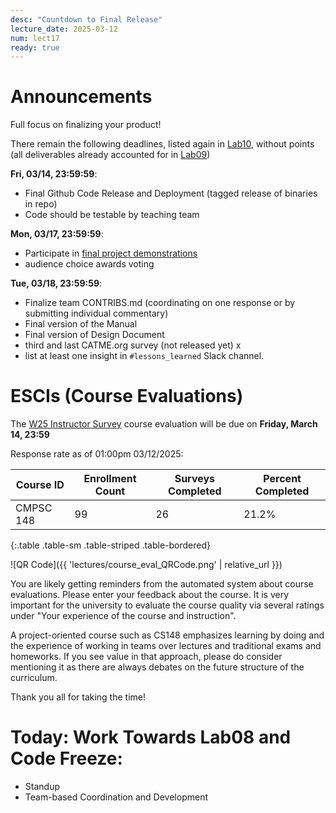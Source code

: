```yaml
---
desc: "Countdown to Final Release"
lecture_date: 2025-03-12
num: lect17
ready: true
---
```


# Announcements

Full focus on finalizing your product! 

There remain the following deadlines, listed again in [Lab10](https://ucsb-cs148.github.io/w25/lab/lab10/), without points (all deliverables already accounted for in [Lab09](https://ucsb-cs148.github.io/w25/lab/lab09/)) 

**Fri, 03/14, 23:59:59**: 

* Final Github Code Release and Deployment (tagged release of binaries in repo)
* Code should be testable by teaching team 

**Mon, 03/17, 23:59:59**: 

* Participate in [final project demonstrations](https://ucsb-cs148.github.io/w25/exam/project_presentations/) 
* audience choice awards voting

**Tue, 03/18, 23:59:59**: 
* Finalize team CONTRIBS.md (coordinating on one response or by submitting individual commentary) 
* Final version of the Manual 
* Final version of Design Document 
* third and last CATME.org survey (not released yet) x
* list at least one insight in `#lessons_learned` Slack channel.


# ESCIs (Course Evaluations)

The [W25 Instructor Survey](https://go.blueja.io/PqwV_o3TlkyuvzxpPp_91w) course evaluation will be due on **Friday, March 14, 23:59**

Response rate as of 01:00pm 03/12/2025:

| Course ID |	Enrollment Count	|Surveys Completed	|Percent Completed|
|-|-|-|-|
| CMPSC 148 	| 99	| 26 |	21.2% |
{:.table .table-sm .table-striped .table-bordered}

![QR Code]({{ 'lectures/course_eval_QRCode.png' | relative_url }})

You are likely getting reminders from the automated system about course evaluations. Please enter your feedback about the course.  It is very important for the university to evaluate the course quality via several ratings under "Your experience of the course and instruction". 

A project-oriented course such as CS148 emphasizes learning by doing and the experience of working in teams over lectures and traditional exams and homeworks. If you see value in that approach, please do consider mentioning it as there are always debates on the future structure of the curriculum.  

Thank you all for taking the time!  

# Today: Work Towards Lab08 and Code Freeze: 

* Standup 
* Team-based Coordination and Development
